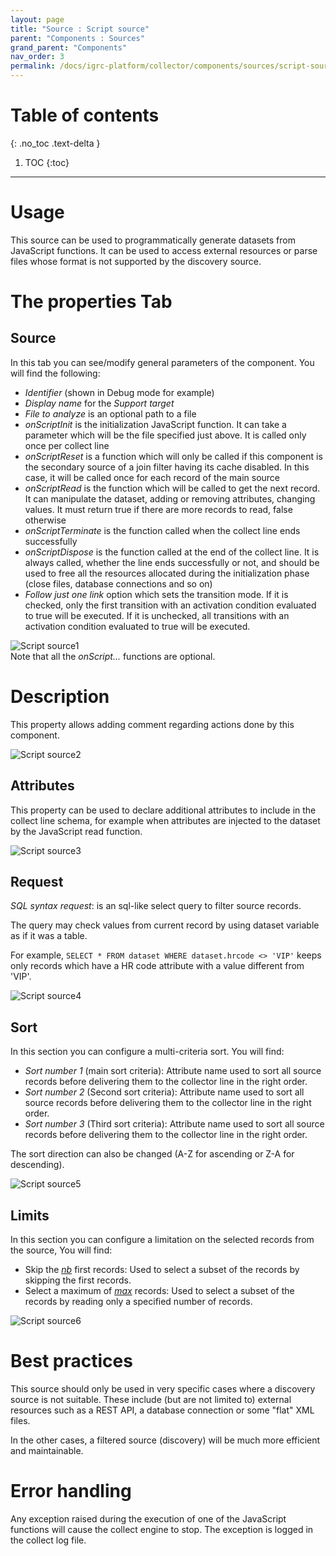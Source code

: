 ```yaml
---
layout: page
title: "Source : Script source"
parent: "Components : Sources"
grand_parent: "Components"
nav_order: 3
permalink: /docs/igrc-platform/collector/components/sources/script-source/
---
```


# Table of contents
{: .no_toc .text-delta }

1. TOC
{:toc}
---

# Usage

This source can be used to programmatically generate datasets from JavaScript functions. It can be used to access external resources or parse files whose format is not supported by the discovery source.  

# The properties Tab

## Source

In this tab you can see/modify general parameters of the component. You will find the following:

- _Identifier_ (shown in Debug mode for example)
- _Display name_ for the _Support target_
- _File to analyze_ is an optional path to a file  
- _onScriptInit_ is the initialization JavaScript function. It can take a parameter which will be the file specified just above. It is called only once per collect line  
- _onScriptReset_ is a function which will only be called if this component is the secondary source of a join filter having its cache disabled. In this case, it will be called once for each record of the main source  
- _onScriptRead_ is the function which will be called to get the next record. It can manipulate the dataset, adding or removing attributes, changing values. It must return true if there are more records to read, false otherwise  
- _onScriptTerminate_ is the function called when the collect line ends successfully  
- _onScriptDispose_ is the function called at the end of the collect line. It is always called, whether the line ends successfully or not, and should be used to free all the resources allocated during the initialization phase (close files, database connections and so on)  
- _Follow just one link_ option which sets the transition mode. If it is checked, only the first transition with an activation condition evaluated to true will be executed. If it is unchecked, all transitions with an activation condition evaluated to true will be executed.

![Script source1]({{site.baseurl}}/docs/igrc-platform/collector/components/sources/script-source/images/script_src1.png "Script source1")   
Note that all the _onScript..._ functions are optional.  

# Description

This property allows adding comment regarding actions done by this component.

![Script source2]({{site.baseurl}}/docs/igrc-platform/collector/components/sources/script-source/images/script_src2.png "Script source2")

## Attributes

This property can be used to declare additional attributes to include in the collect line schema, for example when attributes are injected to the dataset by the JavaScript read function.

![Script source3]({{site.baseurl}}/docs/igrc-platform/collector/components/sources/script-source/images/script_src3.png "Script source3")

## Request

_SQL syntax request_: is an sql-like select query to filter source records.   

The query may check values from current record by using dataset variable as if it was a table.   

For example, `SELECT * FROM dataset WHERE dataset.hrcode <> 'VIP'` keeps only records which have a HR code attribute with a value different from 'VIP'.

![Script source4]({{site.baseurl}}/docs/igrc-platform/collector/components/sources/script-source/images/script_src4.png "Script source4")

## Sort

In this section you can configure a multi-criteria sort. You will find:

- _Sort number 1_ (main sort criteria): Attribute name used to sort all source records before delivering them to the collector line in the right order.  
- _Sort number 2_ (Second sort criteria): Attribute name used to sort all source records before delivering them to the collector line in the right order.  
- _Sort number 3_ (Third sort criteria): Attribute name used to sort all source records before delivering them to the collector line in the right order.  

The sort direction can also be changed (A-Z for ascending or Z-A for descending).

![Script source5]({{site.baseurl}}/docs/igrc-platform/collector/components/sources/script-source/images/script_src5.png "Script source5")

## Limits

In this section you can configure a limitation on the selected records from the source, You will find:

- Skip the <u>_nb_</u> first records: Used to select a subset of the records by skipping the first records.  
- Select a maximum of <u>_max_</u> records: Used to select a subset of the records by reading only a specified number of records.

![Script source6]({{site.baseurl}}/docs/igrc-platform/collector/components/sources/script-source/images/script_src6.png "Script source6")

# Best practices

This source should only be used in very specific cases where a discovery source is not suitable. These include (but are not limited to) external resources such as a REST API, a database connection or some "flat" XML files.

In the other cases, a filtered source (discovery) will be much more efficient and maintainable.

# Error handling  

Any exception raised during the execution of one of the JavaScript functions will cause the collect engine to stop. The exception is logged in the collect log file.  
